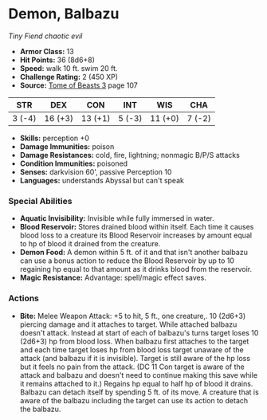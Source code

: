 # Demon, Balbazu

*Tiny* *Fiend* *chaotic evil*

- **Armor Class:** 13
- **Hit Points:** 36 (8d6+8)
- **Speed:** walk 10 ft. swim 20 ft.
- **Challenge Rating:** 2 (450 XP)
- **Source:** [Tome of Beasts 3](https://koboldpress.com/kpstore/product/tome-of-beasts-3-for-5th-edition/) page 107

| STR | DEX | CON | INT | WIS | CHA |
| --- | --- | --- | --- | --- | --- |
| 3 (-4) | 16 (+3) | 13 (+1) | 5 (-3) | 11 (+0) | 7 (-2) |

- **Skills:** perception +0
- **Damage Immunities:** poison
- **Damage Resistances:** cold, fire, lightning; nonmagic B/P/S attacks
- **Condition Immunities:** poisoned
- **Senses:** darkvision 60', passive Perception 10
- **Languages:** understands Abyssal but can't speak

### Special Abilities

- **Aquatic Invisibility:** Invisible while fully immersed in water.
- **Blood Reservoir:** Stores drained blood within itself. Each time it causes blood loss to a creature its Blood Reservoir increases by amount equal to hp of blood it drained from the creature.
- **Demon Food:** A demon within 5 ft. of it and that isn't another balbazu can use a bonus action to reduce the Blood Reservoir by up to 10 regaining hp equal to that amount as it drinks blood from the reservoir.
- **Magic Resistance:** Advantage: spell/magic effect saves.

### Actions

- **Bite:** Melee Weapon Attack: +5 to hit, 5 ft., one creature,. 10 (2d6+3) piercing damage and it attaches to target. While attached balbazu doesn't attack. Instead at start of each of balbazu's turns target loses 10 (2d6+3) hp from blood loss. When balbazu first attaches to the target and each time target loses hp from blood loss target unaware of the attack (and balbazu if it is invisible). Target is still aware of the hp loss but it feels no pain from the attack. (DC 11 Con target is aware of the attack and balbazu and doesn't need to continue making this save while it remains attached to it.) Regains hp equal to half hp of blood it drains. Balbazu can detach itself by spending 5 ft. of its move. A creature that is aware of the balbazu including the target can use its action to detach the balbazu.


